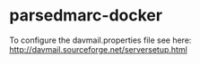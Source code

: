 # parsedmarc-docker
To configure the davmail.properties file see here:
http://davmail.sourceforge.net/serversetup.html
